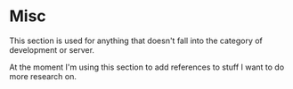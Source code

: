# Misc

This section is used for anything that doesn't fall into the category of development or server.

At the moment I'm using this section to add references to stuff I want to do more research on.
